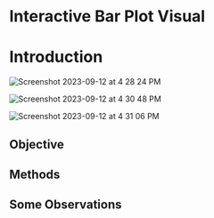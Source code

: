 # Interactive Bar Plot Visual



# Introduction



![Screenshot 2023-09-12 at 4 28 24 PM](https://github.com/alizay1/interactive-bar-plot-visual/assets/101383537/dd2d390d-fd3d-4785-97cf-5067007c09af)



![Screenshot 2023-09-12 at 4 30 48 PM](https://github.com/alizay1/interactive-bar-plot-visual/assets/101383537/12fac3b5-7721-41e1-aa26-f809249fcb65)



![Screenshot 2023-09-12 at 4 31 06 PM](https://github.com/alizay1/interactive-bar-plot-visual/assets/101383537/2df2aab0-569b-4cf6-9ab6-d78905b85911)



## Objective




## Methods




## Some Observations
